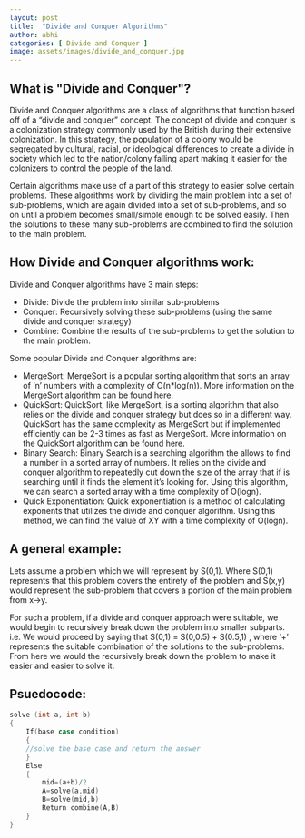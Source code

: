 ```yaml
---
layout: post
title:  "Divide and Conquer Algorithms"
author: abhi
categories: [ Divide and Conquer ]
image: assets/images/divide_and_conquer.jpg
---
```


## What is "Divide and Conquer"?

Divide and Conquer algorithms are a class of algorithms that function based off of a “divide and conquer” concept. The concept of divide and conquer is a colonization strategy commonly used by the British during their extensive colonization. In this strategy, the population of a colony would be segregated by cultural, racial, or ideological differences to create a divide in society which led to the nation/colony falling apart making it easier for the colonizers to control the people of the land.

Certain algorithms make use of a part of this strategy to easier solve certain problems. These algorithms work by dividing the main problem into a set of sub-problems, which are again divided into a set of sub-problems, and so on until a problem becomes small/simple enough to be solved easily. Then the solutions to these many sub-problems are combined to find the solution to the main problem.

## How Divide and Conquer algorithms work:
Divide and Conquer algorithms have 3 main steps:
* Divide: Divide the problem into similar sub-problems
* Conquer: Recursively solving these sub-problems (using the same divide and conquer strategy)
* Combine: Combine the results of the sub-problems to get the solution to the main problem.

Some popular Divide and Conquer algorithms are:
* MergeSort: MergeSort is a popular sorting algorithm that sorts an array of ‘n’ numbers with a complexity of O(n*log(n)). More information on the MergeSort algorithm can be found here.
* QuickSort: QuickSort, like MergeSort, is a sorting algorithm that also relies on the divide and conquer strategy but does so in a different way. QuickSort has the same complexity as MergeSort but if implemented efficiently can be 2-3 times as fast as MergeSort. More information on the QuickSort algorithm can be found here.
* Binary Search: Binary Search is a searching algorithm the allows to find a number in a sorted array of numbers. It relies on the divide and conquer algorithm to repeatedly cut down the size of the array that if is searching until it finds the element it’s looking for. Using this algorithm, we can search a sorted array with a time complexity of O(logn).
* Quick Exponentiation: Quick exponentiation is a method of calculating exponents that utilizes the divide and conquer algorithm. Using this method, we can find the value of XY with a time complexity of O(logn).

## A general example:
Lets assume a problem which we will represent by S(0,1). Where S(0,1) represents that this problem covers the entirety of the problem and S(x,y) would represent the sub-problem that covers a portion of the main problem from x->y. 

For such a problem, if a divide and conquer approach were suitable, we would begin to recursively break down the problem into smaller subparts. i.e. We would proceed by saying that S(0,1) = S(0,0.5) + S(0.5,1) , where ‘+’ represents the suitable combination of the solutions to the sub-problems. From here we would the recursively break down the problem to make it easier and easier to solve it.

## Psuedocode:
``` c++
solve (int a, int b)
{
	If(base case condition)
    {
	//solve the base case and return the answer
	}
	Else
    {
		mid=(a+b)/2
		A=solve(a,mid)
		B=solve(mid,b)
		Return combine(A,B)
    }
}
```
